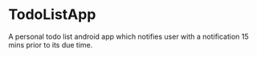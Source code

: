 # TodoListApp
A personal todo list android app which notifies user with a notification 15 mins prior to its due time.
